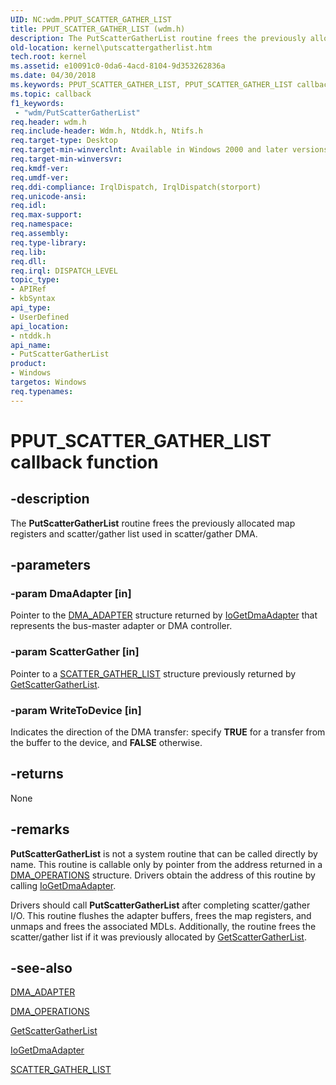 ```yaml
---
UID: NC:wdm.PPUT_SCATTER_GATHER_LIST
title: PPUT_SCATTER_GATHER_LIST (wdm.h)
description: The PutScatterGatherList routine frees the previously allocated map registers and scatter/gather list used in scatter/gather DMA.
old-location: kernel\putscattergatherlist.htm
tech.root: kernel
ms.assetid: e10091c0-0da6-4acd-8104-9d353262836a
ms.date: 04/30/2018
ms.keywords: PPUT_SCATTER_GATHER_LIST, PPUT_SCATTER_GATHER_LIST callback, PutScatterGatherList, PutScatterGatherList callback function [Kernel-Mode Driver Architecture], kdma_0f73e6d3-bf6c-4f2b-aff9-ae783b2130c5.xml, kernel.putscattergatherlist, ntddk/PutScatterGatherList
ms.topic: callback
f1_keywords:
 - "wdm/PutScatterGatherList"
req.header: wdm.h
req.include-header: Wdm.h, Ntddk.h, Ntifs.h
req.target-type: Desktop
req.target-min-winverclnt: Available in Windows 2000 and later versions of Windows. Not supported in Windows 98 or Windows Me.
req.target-min-winversvr: 
req.kmdf-ver: 
req.umdf-ver: 
req.ddi-compliance: IrqlDispatch, IrqlDispatch(storport)
req.unicode-ansi: 
req.idl: 
req.max-support: 
req.namespace: 
req.assembly: 
req.type-library: 
req.lib: 
req.dll: 
req.irql: DISPATCH_LEVEL
topic_type:
- APIRef
- kbSyntax
api_type:
- UserDefined
api_location:
- ntddk.h
api_name:
- PutScatterGatherList
product:
- Windows
targetos: Windows
req.typenames: 
---
```


# PPUT_SCATTER_GATHER_LIST callback function


## -description


The <b>PutScatterGatherList</b> routine frees the previously allocated map registers and scatter/gather list used in scatter/gather DMA. 


## -parameters




### -param DmaAdapter [in]

Pointer to the <a href="https://docs.microsoft.com/windows-hardware/drivers/ddi/content/wdm/ns-wdm-_dma_adapter">DMA_ADAPTER</a> structure returned by <a href="https://docs.microsoft.com/windows-hardware/drivers/ddi/content/wdm/nf-wdm-iogetdmaadapter">IoGetDmaAdapter</a> that represents the bus-master adapter or DMA controller.


### -param ScatterGather [in]

Pointer to a <a href="https://docs.microsoft.com/windows-hardware/drivers/ddi/content/wdm/ns-wdm-_scatter_gather_list">SCATTER_GATHER_LIST</a> structure previously returned by <a href="https://docs.microsoft.com/windows-hardware/drivers/ddi/content/wdm/nc-wdm-pget_scatter_gather_list">GetScatterGatherList</a>. 


### -param WriteToDevice [in]

Indicates the direction of the DMA transfer: specify <b>TRUE</b> for a transfer from the buffer to the device, and <b>FALSE</b> otherwise. 


## -returns



None




## -remarks



<b>PutScatterGatherList</b>
           is not a system routine that can be called directly by name. This routine is callable only by pointer from the address returned in a 
          <a href="https://docs.microsoft.com/windows-hardware/drivers/ddi/content/wdm/ns-wdm-_dma_operations">DMA_OPERATIONS</a>
           structure. Drivers obtain the address of this routine by calling <a href="https://docs.microsoft.com/windows-hardware/drivers/ddi/content/wdm/nf-wdm-iogetdmaadapter">IoGetDmaAdapter</a>.

Drivers should call <b>PutScatterGatherList</b> after completing scatter/gather I/O. This routine flushes the adapter buffers, frees the map registers, and unmaps and frees the associated MDLs. Additionally, the routine frees the scatter/gather list if it was previously allocated by <a href="https://docs.microsoft.com/windows-hardware/drivers/ddi/content/wdm/nc-wdm-pget_scatter_gather_list">GetScatterGatherList</a>. 




## -see-also




<a href="https://docs.microsoft.com/windows-hardware/drivers/ddi/content/wdm/ns-wdm-_dma_adapter">DMA_ADAPTER</a>



<a href="https://docs.microsoft.com/windows-hardware/drivers/ddi/content/wdm/ns-wdm-_dma_operations">DMA_OPERATIONS</a>



<a href="https://docs.microsoft.com/windows-hardware/drivers/ddi/content/wdm/nc-wdm-pget_scatter_gather_list">GetScatterGatherList</a>



<a href="https://docs.microsoft.com/windows-hardware/drivers/ddi/content/wdm/nf-wdm-iogetdmaadapter">IoGetDmaAdapter</a>



<a href="https://docs.microsoft.com/windows-hardware/drivers/ddi/content/wdm/ns-wdm-_scatter_gather_list">SCATTER_GATHER_LIST</a>
 

 

